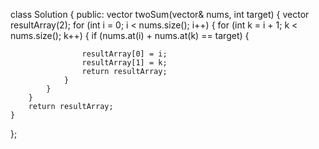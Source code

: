 class Solution {
public:
    vector<int> twoSum(vector<int>& nums, int target) {
        vector<int> resultArray(2);
        for (int i = 0; i < nums.size(); i++) {
            for (int k = i + 1; k < nums.size(); k++) {
                if (nums.at(i) + nums.at(k) == target) {

                    resultArray[0] = i;
                    resultArray[1] = k;
                    return resultArray;
                }
            }
        }
        return resultArray;
    }
};
